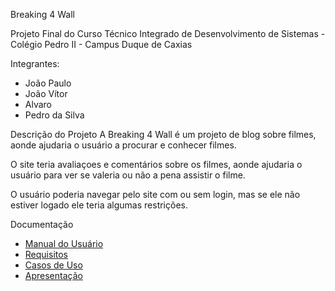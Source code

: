 Breaking 4 Wall

Projeto Final do Curso Técnico Integrado de Desenvolvimento de Sistemas - Colégio Pedro II - Campus Duque de Caxias

Integrantes:
 - João Paulo
 - João Vítor
 - Alvaro
 - Pedro da Silva

Descrição do Projeto
 A Breaking 4 Wall é um projeto de blog sobre filmes, aonde ajudaria o usuário a procurar e conhecer filmes.

 O site teria avaliaçoes e comentários sobre os filmes, aonde ajudaria o usuário para ver se valeria ou não a pena assistir o filme.

 O usuário poderia navegar pelo site com ou sem login, mas se ele não estiver logado ele teria algumas restrições. 

Documentação

- [Manual do Usuário](manual.md)
- [Requisitos](requisitos.md)
- [Casos de Uso](casos-de-uso.md)
- [Apresentação](apresentacao.pdf)

  

